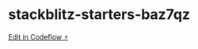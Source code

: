 # stackblitz-starters-baz7qz

[Edit in Codeflow ⚡️](https://stackblitz.com/~/github.com/HamelBarrer/stackblitz-starters-baz7qz)